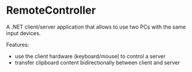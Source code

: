 # RemoteController

A .NET client/server application that allows to use two PCs with the same input devices.

Features:
- use the client hardware (keyboard/mouse) to control a server
- transfer clipboard content bidirectionally between client and server
